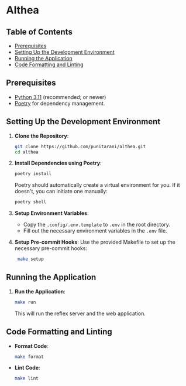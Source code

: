 # Althea

## Table of Contents

- [Prerequisites](#prerequisites)
- [Setting Up the Development Environment](#setting-up-the-development-environment)
- [Running the Application](#running-the-application)
- [Code Formatting and Linting](#code-formatting-and-linting)

## Prerequisites

- [Python 3.11](https://www.python.org/downloads/release/python-3117/) (recommended; or newer)
- [Poetry](https://python-poetry.org/docs/) for dependency management.

## Setting Up the Development Environment

1. **Clone the Repository**:
   ```bash
   git clone https://github.com/punitarani/althea.git
   cd althea
   ```

2. **Install Dependencies using Poetry**:

   ```bash
   poetry install
   ```

   Poetry should automatically create a virtual environment for you.
   If it doesn't, you can initiate one manually:

   ```bash
   poetry shell
   ```

3. **Setup Environment Variables**:
    - Copy the `.config/.env.template` to `.env` in the root directory.
    - Fill out the necessary environment variables in the `.env` file.

4. **Setup Pre-commit Hooks**:
   Use the provided Makefile to set up the necessary pre-commit hooks:

   ```bash
    make setup
    ```

## Running the Application

1. **Run the Application**:
   ```bash
   make run
   ```

   This will run the reflex server and the web application.

## Code Formatting and Linting

- **Format Code**:
   ```bash
   make format
   ```
- **Lint Code**:
   ```bash
   make lint
   ```
